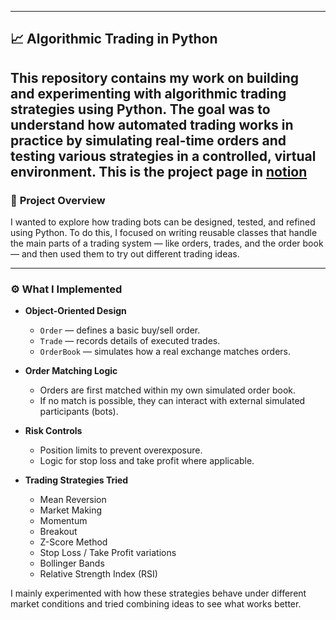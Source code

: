 

---

## 📈 Algorithmic Trading in Python

This repository contains my work on building and experimenting with algorithmic trading strategies using Python. The goal was to understand how automated trading works in practice by simulating real-time orders and testing various strategies in a controlled, virtual environment.
This is the project page in [notion]([url](https://alive-quit-dd2.notion.site/1f306653ae11804a9413cf5979318fc1?v=1f306653ae118025aaaa000cbcde5da4))
---

### 🎯 **Project Overview**

I wanted to explore how trading bots can be designed, tested, and refined using Python. To do this, I focused on writing reusable classes that handle the main parts of a trading system — like orders, trades, and the order book — and then used them to try out different trading ideas.

---

### ⚙️ **What I Implemented**

* **Object-Oriented Design**

  * `Order` — defines a basic buy/sell order.
  * `Trade` — records details of executed trades.
  * `OrderBook` — simulates how a real exchange matches orders.

* **Order Matching Logic**

  * Orders are first matched within my own simulated order book.
  * If no match is possible, they can interact with external simulated participants (bots).

* **Risk Controls**

  * Position limits to prevent overexposure.
  * Logic for stop loss and take profit where applicable.

* **Trading Strategies Tried**

  * Mean Reversion
  * Market Making
  * Momentum
  * Breakout
  * Z-Score Method
  * Stop Loss / Take Profit variations
  * Bollinger Bands
  * Relative Strength Index (RSI)

I mainly experimented with how these strategies behave under different market conditions and tried combining ideas to see what works better.


